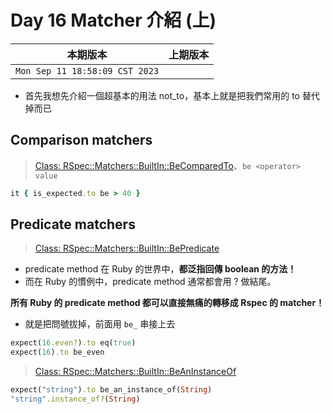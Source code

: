 # Day 16 Matcher 介紹 (上)

|本期版本|上期版本
|:---:|:---:|
`Mon Sep 11 18:58:09 CST 2023` |

* 首先我想先介紹一個超基本的用法 not_to，基本上就是把我們常用的 to 替代掉而已

## Comparison matchers

> [Class: RSpec::Matchers::BuiltIn::BeComparedTo](https://rubydoc.info/gems/rspec-expectations/RSpec/Matchers/BuiltIn/BeComparedTo)、`be <operator> value`

```ruby
it { is_expected.to be > 40 }
```


## Predicate matchers

> [Class: RSpec::Matchers::BuiltIn::BePredicate](https://rubydoc.info/gems/rspec-expectations/RSpec/Matchers/BuiltIn/BePredicate)

* predicate method 在 Ruby 的世界中，**都泛指回傳 boolean 的方法！**
* 而在 Ruby 的慣例中，predicate method 通常都會用 ? 做結尾。

**所有 Ruby 的 predicate method 都可以直接無痛的轉移成 Rspec 的 matcher！**

* 就是把問號拔掉，前面用 `be_` 串接上去


```ruby
expect(16.even?).to eq(true)
expect(16).to be_even
```

> [Class: RSpec::Matchers::BuiltIn::BeAnInstanceOf](https://rubydoc.info/gems/rspec-expectations/RSpec/Matchers/BuiltIn/BeAnInstanceOf)

```ruby
expect("string").to be_an_instance_of(String)
"string".instance_of?(String)
```
